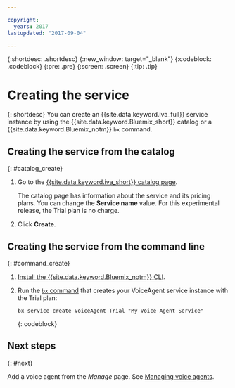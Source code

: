 ```yaml
---

copyright:
  years: 2017
lastupdated: "2017-09-04"

---
```


{:shortdesc: .shortdesc}
{:new_window: target="_blank"}
{:codeblock: .codeblock}
{:pre: .pre}
{:screen: .screen}
{:tip: .tip}


# Creating the service

{: shortdesc}
You can create an {{site.data.keyword.iva_full}} service instance by using the {{site.data.keyword.Bluemix_short}} catalog or a {{site.data.keyword.Bluemix_notm}} `bx` command.

<!-- Title should be task oriented and descriptive-->
## Creating the service from the catalog
{: #catalog_create}

1. Go to the [{{site.data.keyword.iva_short}} catalog page](https://console.bluemix.net/catalog/services/voice-agent-with-watson).

   The catalog page has information about the service and its pricing plans. You can change the **Service name** value. For this experimental release, the Trial plan is no charge.

2. Click **Create**.

## Creating the service from the command line
{: #command_create}

1. [Install the {{site.data.keyword.Bluemix_notm}} CLI](https://console.bluemix.net/docs/cli/reference/bluemix_cli/index.html#getting-started).

2. Run the [`bx` command](https://console.bluemix.net/docs/cli/reference/bluemix_cli/bx_cli.html#bluemix_cli) that creates your VoiceAgent service instance with the Trial plan:

   ```
   bx service create VoiceAgent Trial "My Voice Agent Service"
   ```
   {: codeblock}

## Next steps
{: #next}

Add a voice agent from the _Manage_ page. See [Managing voice agents](managing.html).
